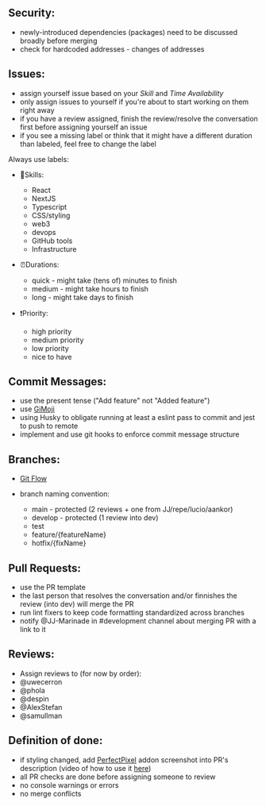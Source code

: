 Security: 
----------------
- newly-introduced dependencies (packages) need to be discussed broadly before merging
- check for hardcoded addresses - changes of addresses

Issues:
----------------
- assign yourself issue based on your *Skill* and *Time Availability*
- only assign issues to yourself if you're about to start working on them right away
- if you have a review assigned, finish the review/resolve the conversation first before assigning yourself an issue
- if you see a missing label or think that it might have a different duration than labeled, feel free to change the label

Always use labels:
* 💪Skills:
  * React
  * NextJS
  * Typescript
  * CSS/styling
  * web3
  * devops
  * GitHub tools
  * Infrastructure

* ⏰Durations:
  * quick - might take (tens of) minutes to finish
  * medium - might take hours to finish
  * long - might take days to finish

* ❗Priority:
  * high priority
  * medium priority
  * low priority
  * nice to have

Commit Messages:
----------------
- use the present tense ("Add feature" not "Added feature")
- use [GiMoji](https://gitmoji.dev/)
- using Husky to obligate running at least a eslint pass to commit and jest to push to remote
- implement and use git hooks to enforce commit message structure

Branches:
----------------
* [Git Flow](https://datasift.github.io/gitflow/IntroducingGitFlow.html)

* branch naming convention:
  * main - protected (2 reviews + one from JJ/repe/lucio/aankor)
  * develop - protected (1 review into dev)
  * test
  * feature/{featureName}
  * hotfix/{fixName}

Pull Requests:
----------------
- use the PR template
- the last person that resolves the conversation and/or finnishes the review (into dev) will merge the PR
- run lint fixers to keep code formatting standardized across branches
- notify @JJ-Marinade in #development channel about merging PR with a link to it

Reviews:
----------------
* Assign reviews to (for now by order):
 * @uwecerron
 * @phola
 * @despin
 * @AlexStefan
 * @samullman

Definition of done:
----------------
- if styling changed, add [PerfectPixel](https://chrome.google.com/webstore/detail/perfectpixel-by-welldonec/dkaagdgjmgdmbnecmcefdhjekcoceebi) addon screenshot into PR's description (video of how to use it [here](https://cdn.discordapp.com/attachments/891973813028413460/900854532811145226/Screen_Recording_2021-10-21_at_23.05.37.mov))
- all PR checks are done before assigning someone to review
- no console warnings or errors
- no merge conflicts
